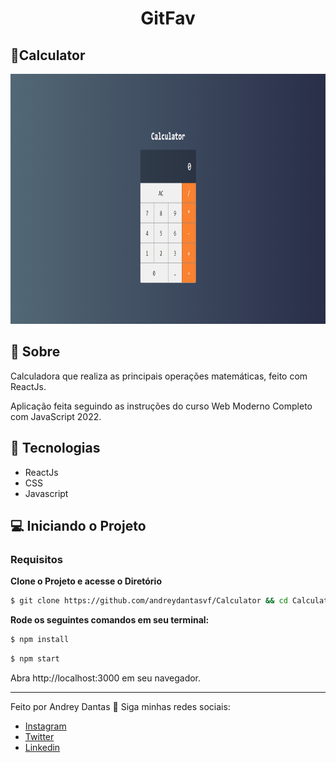 <h1 align="center">GitFav</h1>

## 🔖Calculator
<p >
	  <img alt="Layout" src="https://raw.githubusercontent.com/andreydantasvf/Calculator/main/public/layout.png" widht="400px" height="400px">
	</p>
 
  
## 📜 Sobre
<p>
Calculadora que realiza as principais operações matemáticas, feito com ReactJs.
</p>
<p>
	Aplicação feita seguindo as instruções do curso Web Moderno Completo com JavaScript 2022.
</p>

## 🚀 Tecnologias
- ReactJs
- CSS
- Javascript

## 💻 Iniciando o Projeto


### Requisitos

**Clone o Projeto e acesse o Diretório**

```bash
$ git clone https://github.com/andreydantasvf/Calculator && cd Calculator
```

**Rode os seguintes comandos em seu terminal:**
```bash
$ npm install
```
```bash
$ npm start
```
Abra http://localhost:3000 em seu navegador.

---
Feito por Andrey Dantas 👋 Siga minhas redes sociais:
- [Instagram](https://www.instagram.com/andreydantasvf/)
- [Twitter](https://twitter.com/andreydantasvf)
- [Linkedin](https://www.linkedin.com/in/andreydantasvf/)